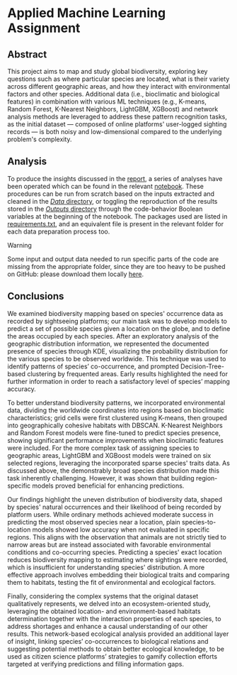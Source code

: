 # Applied Machine Learning Assignment

## Abstract

This project aims to map and study global biodiversity, exploring key questions such as where particular species are located, what is their variety across different geographic areas, and how they interact with environmental factors and other species. Additional data (i.e., bioclimatic and biological features) in combination with various ML techniques (e.g., K-means, Random Forest, K-Nearest Neighbors, LightGBM, XGBoost) and network analysis methods are leveraged to address these pattern recognition tasks, as the initial dataset — composed of online platforms' user-logged sighting records — is both noisy and low-dimensional compared to the underlying problem's complexity.

## Analysis

To produce the insights discussed in the [report](./Project_report.pdf), a series of analyses have been operated which can be found in the relevant [notebook](./Project_analysis.ipynb). These procedures can be run from scratch based on the inputs extracted and cleaned in the [*Data* directory](./Data), or toggling the reproduction of the results stored in the [*Outputs* directory](./Outputs) through the code-behavior Boolean variables at the beginning of the notebook. The packages used are listed in [requirements.txt](./requirements.txt), and an equivalent file is present in the relevant folder for each data preparation process too.

> [!WARNING]  
> Some input and output data needed to run specific parts of the code are missing from the appropriate folder, since they are too heavy to be pushed on GitHub: please download them locally [here](https://drive.google.com/drive/folders/1Ojkg_U0m5Kp5ZZtRLn5YiAnA9nsLqpN_?usp=sharing).

## Conclusions

We examined biodiversity mapping based on species' occurrence data as recorded by sightseeing platforms; our main task was to develop models to predict a set of possible species given a location on the globe, and to define the areas occupied by each species. After an exploratory analysis of the geographic distribution information, we represented the documented presence of species through KDE, visualizing the probability distribution for the various species to be observed worldwide. This technique was used to identify patterns of species’ co-occurrence, and prompted Decision-Tree-based clustering by frequented areas. Early results highlighted the need for further information in order to reach a satisfactory level of species’ mapping accuracy.

To better understand biodiversity patterns, we incorporated environmental data, dividing the worldwide coordinates into regions based on bioclimatic characteristics; grid cells were first clustered using K-means, then grouped into geographically cohesive habitats with DBSCAN. K-Nearest Neighbors and Random Forest models were fine-tuned to predict species presence, showing significant performance improvements when bioclimatic features were included. For the more complex task of assigning species to geographic areas, LightGBM and XGBoost models were trained on six selected regions, leveraging the incorporated sparse species' traits data. As discussed above, the demonstrably broad species distribution made this task inherently challenging. However, it was shown that building region-specific models proved beneficial for enhancing predictions. 

Our findings highlight the uneven distribution of biodiversity data, shaped by species' natural occurrences and their likelihood of being recorded by platform users. While ordinary methods achieved moderate success in predicting the most observed species near a location, plain species-to-location models showed low accuracy when not evaluated in specific regions. This aligns with the observation that animals are not strictly tied to narrow areas but are instead associated with favorable environmental conditions and co-occurring species. Predicting a species' exact location reduces biodiversity mapping to estimating where sightings were recorded, which is insufficient for understanding species' distribution. A more effective approach involves embedding their biological traits and comparing them to habitats, testing the fit of environmental and ecological factors.

Finally, considering the complex systems that the original dataset qualitatively represents, we delved into an ecosystem-oriented study, leveraging the obtained location- and environment-based habitats determination together with the interaction properties of each species, to address shortages and enhance a causal understanding of our other results. This network-based ecological analysis provided an additional layer of insight, linking species’ co-occurrences to biological relations and suggesting potential methods to obtain better ecological knowledge, to be used as citizen science platforms’ strategies to gamify collection efforts targeted at verifying predictions and filling information gaps.
